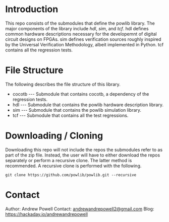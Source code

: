# Introduction

This repo consists of the submodules that define the powlib library. The major components of the library include *hdl*, *sim*, and *tcf*. hdl defines common hardware descriptions necessary for the developemnt of digital circuit designs on FPGAs. sim defines verification sources roughly inspired by the Universal Verification Methodology, albeit implemented in Python. tcf contains all the regression tests.

# File Structure

The following describes the file structure of this library.

+ cocotb --- Submodule that contains cocotb, a dependency of the regression tests.
+ hdl --- Submodule that contains the powlib hardware description library. 
+ sim --- Submodule that contains the powlib simulation library.
+ tcf --- Submodule that contains all the test regressions.

# Downloading / Cloning

Downloading this repo will not include the repos the submodules refer to as part of the zip file. Instead, the user will have to either download the repos separately or perform a recursive clone. The latter method is recommended. A recursive clone is performed with the following.

````
git clone https://github.com/powlib/powlib.git --recursive
````

# Contact

Author: Andrew Powell
Contact: andrewandrepowell2@gmail.com
Blog: https://hackaday.io/andrewandrepowell

